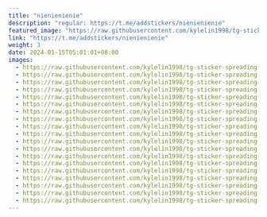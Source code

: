 ```yaml
---
title: "nienienienie"
description: "regular: https://t.me/addstickers/nienienienie"
featured_image: "https://raw.githubusercontent.com/kylelin1998/tg-sticker-spreading-worldwide-images/main/img/721c9335-6c26-4566-bff7-c49a1fc7b7d5.jpg"
link: "https://t.me/addstickers/nienienienie"
weight: 3
date: 2024-01-15T05:01:01+08:00
images:
  - https://raw.githubusercontent.com/kylelin1998/tg-sticker-spreading-worldwide-images/main/img/721c9335-6c26-4566-bff7-c49a1fc7b7d5.jpg
  - https://raw.githubusercontent.com/kylelin1998/tg-sticker-spreading-worldwide-images/main/img/0194ba53-bba2-4d6c-9c9a-9969ec58057f.jpg
  - https://raw.githubusercontent.com/kylelin1998/tg-sticker-spreading-worldwide-images/main/img/c3e8c735-8d12-4e80-9761-af249645418d.jpg
  - https://raw.githubusercontent.com/kylelin1998/tg-sticker-spreading-worldwide-images/main/img/e79ca21e-987c-44f0-83f0-a60a3443df9e.jpg
  - https://raw.githubusercontent.com/kylelin1998/tg-sticker-spreading-worldwide-images/main/img/9467137b-5eec-44e6-89ba-a738fed84958.jpg
  - https://raw.githubusercontent.com/kylelin1998/tg-sticker-spreading-worldwide-images/main/img/ac6841c8-a052-41dc-96f4-54bc5e762120.jpg
  - https://raw.githubusercontent.com/kylelin1998/tg-sticker-spreading-worldwide-images/main/img/f18866ce-931f-4377-b017-452743ffc57b.jpg
  - https://raw.githubusercontent.com/kylelin1998/tg-sticker-spreading-worldwide-images/main/img/55bf6cb7-801f-4f03-be78-54ac92fba6e0.jpg
  - https://raw.githubusercontent.com/kylelin1998/tg-sticker-spreading-worldwide-images/main/img/aac3a01f-64c8-4748-924a-b1995dd0cb35.jpg
  - https://raw.githubusercontent.com/kylelin1998/tg-sticker-spreading-worldwide-images/main/img/0ccdbe33-db0b-49f8-8ed8-7408c9f148d2.jpg
  - https://raw.githubusercontent.com/kylelin1998/tg-sticker-spreading-worldwide-images/main/img/96c36f4e-7d40-4a5c-95e4-c909f0e76500.jpg
  - https://raw.githubusercontent.com/kylelin1998/tg-sticker-spreading-worldwide-images/main/img/a7b7ac50-af66-49a3-99f6-63fa4bbd26a5.jpg
  - https://raw.githubusercontent.com/kylelin1998/tg-sticker-spreading-worldwide-images/main/img/4ecadf90-bcb8-405a-93a7-87f2cc375f21.jpg
  - https://raw.githubusercontent.com/kylelin1998/tg-sticker-spreading-worldwide-images/main/img/8da18317-7cab-4e2d-b963-a28a2c1aefc4.jpg
  - https://raw.githubusercontent.com/kylelin1998/tg-sticker-spreading-worldwide-images/main/img/25368980-59bc-47bb-9f65-c124fc337d39.jpg
  - https://raw.githubusercontent.com/kylelin1998/tg-sticker-spreading-worldwide-images/main/img/8a8cb74b-bb0e-4f97-b454-267ff796c886.jpg
  - https://raw.githubusercontent.com/kylelin1998/tg-sticker-spreading-worldwide-images/main/img/2632796f-9b75-48c9-b6e0-aae7f844d9b2.jpg
  - https://raw.githubusercontent.com/kylelin1998/tg-sticker-spreading-worldwide-images/main/img/4610c72a-54ec-4661-95c0-474e7366875f.jpg
  - https://raw.githubusercontent.com/kylelin1998/tg-sticker-spreading-worldwide-images/main/img/21cd9da4-1e8b-4e42-91bd-0d7dbb8d1c8b.jpg
---
```

